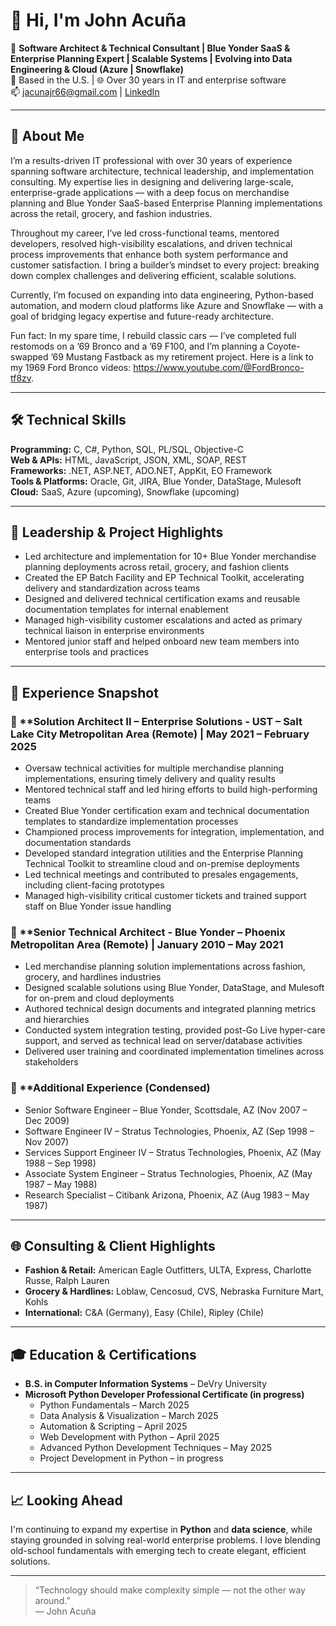 
# 👋 Hi, I'm John Acuña

🎯 **Software Architect & Technical Consultant | Blue Yonder SaaS & Enterprise Planning Expert | Scalable Systems | Evolving into Data Engineering & Cloud (Azure | Snowflake)**  
📍 Based in the U.S. | 🌐 Over 30 years in IT and enterprise software  
📫 jacunajr66@gmail.com | [LinkedIn](https://www.linkedin.com/in/john-acuña-36326b1/)  

---

## 🧠 About Me

I’m a results-driven IT professional with over 30 years of experience spanning software architecture, technical leadership, and implementation consulting. My expertise lies in designing and delivering large-scale, enterprise-grade applications — with a deep focus on merchandise planning and Blue Yonder SaaS-based Enterprise Planning implementations across the retail, grocery, and fashion industries.

Throughout my career, I’ve led cross-functional teams, mentored developers, resolved high-visibility escalations, and driven technical process improvements that enhance both system performance and customer satisfaction. I bring a builder’s mindset to every project: breaking down complex challenges and delivering efficient, scalable solutions.

Currently, I’m focused on expanding into data engineering, Python-based automation, and modern cloud platforms like Azure and Snowflake — with a goal of bridging legacy expertise and future-ready architecture.

Fun fact: In my spare time, I rebuild classic cars — I’ve completed full restomods on a ’69 Bronco and a ’69 F100, and I’m planning a Coyote-swapped ’69 Mustang Fastback as my retirement project.  Here is a link to my 1969 Ford Bronco videos: https://www.youtube.com/@FordBronco-tf8zv.

---

## 🛠 Technical Skills

**Programming:** C, C#, Python, SQL, PL/SQL, Objective-C  
**Web & APIs:** HTML, JavaScript, JSON, XML, SOAP, REST  
**Frameworks:** .NET, ASP.NET, ADO.NET, AppKit, EO Framework  
**Tools & Platforms:** Oracle, Git, JIRA, Blue Yonder, DataStage, Mulesoft  
**Cloud:** SaaS, Azure (upcoming), Snowflake (upcoming)  

---

## 🧭 Leadership & Project Highlights
- Led architecture and implementation for 10+ Blue Yonder merchandise planning deployments across retail, grocery, and fashion clients
- Created the EP Batch Facility and EP Technical Toolkit, accelerating delivery and standardization across teams
- Designed and delivered technical certification exams and reusable documentation templates for internal enablement
- Managed high-visibility customer escalations and acted as primary technical liaison in enterprise environments
- Mentored junior staff and helped onboard new team members into enterprise tools and practices

---

## 💼 Experience Snapshot

### 🔷 **Solution Architect II – Enterprise Solutions - UST – Salt Lake City Metropolitan Area (Remote) | May 2021 – February 2025
- Oversaw technical activities for multiple merchandise planning implementations, ensuring timely delivery and quality results
- Mentored technical staff and led hiring efforts to build high-performing teams
- Created Blue Yonder certification exam and technical documentation templates to standardize implementation processes
- Championed process improvements for integration, implementation, and documentation standards
- Developed standard integration utilities and the Enterprise Planning Technical Toolkit to streamline cloud and on-premise deployments
- Led technical meetings and contributed to presales engagements, including client-facing prototypes
- Managed high-visibility critical customer tickets and trained support staff on Blue Yonder issue handling
### 🔷 **Senior Technical Architect - Blue Yonder – Phoenix Metropolitan Area (Remote) | January 2010 – May 2021
- Led merchandise planning solution implementations across fashion, grocery, and hardlines industries
- Designed scalable solutions using Blue Yonder, DataStage, and Mulesoft for on-prem and cloud deployments
- Authored technical design documents and integrated planning metrics and hierarchies
- Conducted system integration testing, provided post-Go Live hyper-care support, and served as technical lead on server/database activities
- Delivered user training and coordinated implementation timelines across stakeholders
### 🔷 **Additional Experience (Condensed)
- Senior Software Engineer – Blue Yonder, Scottsdale, AZ (Nov 2007 – Dec 2009)
- Software Engineer IV – Stratus Technologies, Phoenix, AZ (Sep 1998 – Nov 2007)
- Services Support Engineer IV – Stratus Technologies, Phoenix, AZ (May 1988 – Sep 1998)
- Associate System Engineer – Stratus Technologies, Phoenix, AZ (May 1987 – May 1988)
- Research Specialist – Citibank Arizona, Phoenix, AZ (Aug 1983 – May 1987)

---

## 🌐 Consulting & Client Highlights

- **Fashion & Retail:** American Eagle Outfitters, ULTA, Express, Charlotte Russe, Ralph Lauren  
- **Grocery & Hardlines:** Loblaw, Cencosud, CVS, Nebraska Furniture Mart, Kohls  
- **International:** C&A (Germany), Easy (Chile), Ripley (Chile)

---

## 🎓 Education & Certifications

- **B.S. in Computer Information Systems** – DeVry University  
- **Microsoft Python Developer Professional Certificate (in progress)**  
  - Python Fundamentals – March 2025  
  - Data Analysis & Visualization – March 2025  
  - Automation & Scripting – April 2025
  - Web Development with Python – April 2025
  - Advanced Python Development Techniques – May 2025
  - Project Development in Python – in progress

---

## 📈 Looking Ahead

I'm continuing to expand my expertise in **Python** and **data science**, while staying grounded in solving real-world enterprise problems.
I love blending old-school fundamentals with emerging tech to create elegant,
efficient solutions.

---

> “Technology should make complexity simple — not the other way around.”  
> — John Acuña
